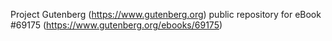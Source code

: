Project Gutenberg (https://www.gutenberg.org) public repository for
eBook #69175 (https://www.gutenberg.org/ebooks/69175)

